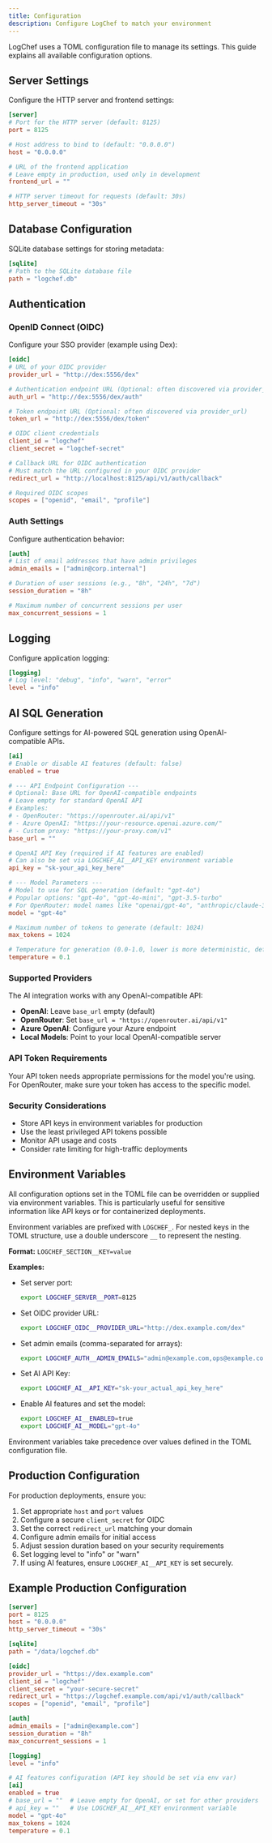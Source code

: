 ```yaml
---
title: Configuration
description: Configure LogChef to match your environment
---
```


LogChef uses a TOML configuration file to manage its settings. This guide explains all available configuration options.

## Server Settings

Configure the HTTP server and frontend settings:

```toml
[server]
# Port for the HTTP server (default: 8125)
port = 8125

# Host address to bind to (default: "0.0.0.0")
host = "0.0.0.0"

# URL of the frontend application
# Leave empty in production, used only in development
frontend_url = ""

# HTTP server timeout for requests (default: 30s)
http_server_timeout = "30s"
```

## Database Configuration

SQLite database settings for storing metadata:

```toml
[sqlite]
# Path to the SQLite database file
path = "logchef.db"
```

## Authentication

### OpenID Connect (OIDC)

Configure your SSO provider (example using Dex):

```toml
[oidc]
# URL of your OIDC provider
provider_url = "http://dex:5556/dex"

# Authentication endpoint URL (Optional: often discovered via provider_url)
auth_url = "http://dex:5556/dex/auth"

# Token endpoint URL (Optional: often discovered via provider_url)
token_url = "http://dex:5556/dex/token"

# OIDC client credentials
client_id = "logchef"
client_secret = "logchef-secret"

# Callback URL for OIDC authentication
# Must match the URL configured in your OIDC provider
redirect_url = "http://localhost:8125/api/v1/auth/callback"

# Required OIDC scopes
scopes = ["openid", "email", "profile"]
```

### Auth Settings

Configure authentication behavior:

```toml
[auth]
# List of email addresses that have admin privileges
admin_emails = ["admin@corp.internal"]

# Duration of user sessions (e.g., "8h", "24h", "7d")
session_duration = "8h"

# Maximum number of concurrent sessions per user
max_concurrent_sessions = 1
```

## Logging

Configure application logging:

```toml
[logging]
# Log level: "debug", "info", "warn", "error"
level = "info"
```

## AI SQL Generation

Configure settings for AI-powered SQL generation using OpenAI-compatible APIs.

```toml
[ai]
# Enable or disable AI features (default: false)
enabled = true

# --- API Endpoint Configuration ---
# Optional: Base URL for OpenAI-compatible endpoints
# Leave empty for standard OpenAI API
# Examples:
# - OpenRouter: "https://openrouter.ai/api/v1"
# - Azure OpenAI: "https://your-resource.openai.azure.com/"
# - Custom proxy: "https://your-proxy.com/v1"
base_url = ""

# OpenAI API Key (required if AI features are enabled)
# Can also be set via LOGCHEF_AI__API_KEY environment variable
api_key = "sk-your_api_key_here"

# --- Model Parameters ---
# Model to use for SQL generation (default: "gpt-4o")
# Popular options: "gpt-4o", "gpt-4o-mini", "gpt-3.5-turbo"
# For OpenRouter: model names like "openai/gpt-4o", "anthropic/claude-3-sonnet"
model = "gpt-4o"

# Maximum number of tokens to generate (default: 1024)
max_tokens = 1024

# Temperature for generation (0.0-1.0, lower is more deterministic, default: 0.1)
temperature = 0.1
```

### Supported Providers

The AI integration works with any OpenAI-compatible API:

- **OpenAI**: Leave `base_url` empty (default)
- **OpenRouter**: Set `base_url = "https://openrouter.ai/api/v1"`
- **Azure OpenAI**: Configure your Azure endpoint
- **Local Models**: Point to your local OpenAI-compatible server

### API Token Requirements

Your API token needs appropriate permissions for the model you're using. For OpenRouter, make sure your token has access to the specific model.

### Security Considerations

- Store API keys in environment variables for production
- Use the least privileged API tokens possible
- Monitor API usage and costs
- Consider rate limiting for high-traffic deployments

## Environment Variables

All configuration options set in the TOML file can be overridden or supplied via environment variables. This is particularly useful for sensitive information like API keys or for containerized deployments.

Environment variables are prefixed with `LOGCHEF_`. For nested keys in the TOML structure, use a double underscore `__` to represent the nesting.

**Format:** `LOGCHEF_SECTION__KEY=value`

**Examples:**

- Set server port:
  ```bash
  export LOGCHEF_SERVER__PORT=8125
  ```
- Set OIDC provider URL:
  ```bash
  export LOGCHEF_OIDC__PROVIDER_URL="http://dex.example.com/dex"
  ```
- Set admin emails (comma-separated for arrays):
  ```bash
  export LOGCHEF_AUTH__ADMIN_EMAILS="admin@example.com,ops@example.com"
  ```
- Set AI API Key:
  ```bash
  export LOGCHEF_AI__API_KEY="sk-your_actual_api_key_here"
  ```
- Enable AI features and set the model:
  ```bash
  export LOGCHEF_AI__ENABLED=true
  export LOGCHEF_AI__MODEL="gpt-4o"
  ```

Environment variables take precedence over values defined in the TOML configuration file.

## Production Configuration

For production deployments, ensure you:

1. Set appropriate `host` and `port` values
2. Configure a secure `client_secret` for OIDC
3. Set the correct `redirect_url` matching your domain
4. Configure admin emails for initial access
5. Adjust session duration based on your security requirements
6. Set logging level to "info" or "warn"
7. If using AI features, ensure `LOGCHEF_AI__API_KEY` is set securely.

## Example Production Configuration

```toml
[server]
port = 8125
host = "0.0.0.0"
http_server_timeout = "30s"

[sqlite]
path = "/data/logchef.db"

[oidc]
provider_url = "https://dex.example.com"
client_id = "logchef"
client_secret = "your-secure-secret"
redirect_url = "https://logchef.example.com/api/v1/auth/callback"
scopes = ["openid", "email", "profile"]

[auth]
admin_emails = ["admin@example.com"]
session_duration = "8h"
max_concurrent_sessions = 1

[logging]
level = "info"

# AI features configuration (API key should be set via env var)
[ai]
enabled = true
# base_url = ""  # Leave empty for OpenAI, or set for other providers
# api_key = ""   # Use LOGCHEF_AI__API_KEY environment variable
model = "gpt-4o"
max_tokens = 1024
temperature = 0.1
```
